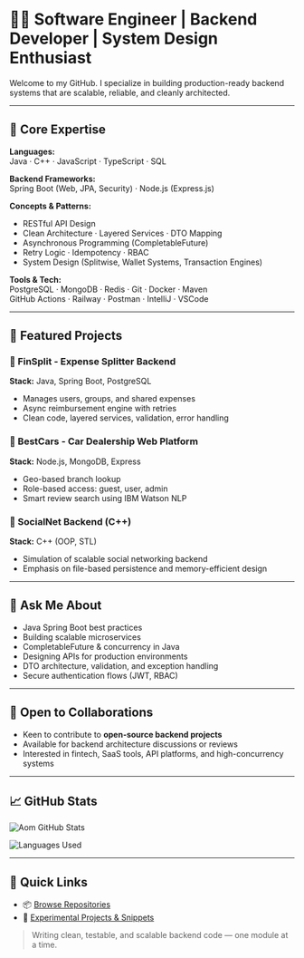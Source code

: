 # 👨‍💻 Software Engineer | Backend Developer | System Design Enthusiast

Welcome to my GitHub. I specialize in building production-ready backend systems that are scalable, reliable, and cleanly architected.

---

## 🧠 Core Expertise

**Languages:**  
Java · C++ · JavaScript · TypeScript · SQL  

**Backend Frameworks:**  
Spring Boot (Web, JPA, Security) · Node.js (Express.js)  

**Concepts & Patterns:**  
- RESTful API Design  
- Clean Architecture · Layered Services · DTO Mapping  
- Asynchronous Programming (CompletableFuture)  
- Retry Logic · Idempotency · RBAC  
- System Design (Splitwise, Wallet Systems, Transaction Engines)

**Tools & Tech:**  
PostgreSQL · MongoDB · Redis · Git · Docker · Maven  
GitHub Actions · Railway · Postman · IntelliJ · VSCode

---

## 🚀 Featured Projects

### 🔹 FinSplit - Expense Splitter Backend  
**Stack:** Java, Spring Boot, PostgreSQL  
- Manages users, groups, and shared expenses  
- Async reimbursement engine with retries  
- Clean code, layered services, validation, error handling

### 🔹 BestCars - Car Dealership Web Platform  
**Stack:** Node.js, MongoDB, Express  
- Geo-based branch lookup  
- Role-based access: guest, user, admin  
- Smart review search using IBM Watson NLP

### 🔹 SocialNet Backend (C++)  
**Stack:** C++ (OOP, STL)  
- Simulation of scalable social networking backend  
- Emphasis on file-based persistence and memory-efficient design

---

## 💬 Ask Me About

- Java Spring Boot best practices  
- Building scalable microservices  
- CompletableFuture & concurrency in Java  
- Designing APIs for production environments  
- DTO architecture, validation, and exception handling  
- Secure authentication flows (JWT, RBAC)

---

## 🤝 Open to Collaborations

- Keen to contribute to **open-source backend projects**  
- Available for backend architecture discussions or reviews  
- Interested in fintech, SaaS tools, API platforms, and high-concurrency systems

---

## 📈 GitHub Stats

![Aom GitHub Stats](https://github-readme-stats.vercel.app/api?username=aomwankhede&show_icons=true&theme=default&hide_border=true)

![Languages Used](https://github-readme-stats.vercel.app/api/top-langs/?username=aomwankhede&layout=compact&hide_border=true)

---

## 🔗 Quick Links

- 📦 [Browse Repositories](https://github.com/aomwankhede?tab=repositories)
- 🧪 [Experimental Projects & Snippets](https://github.com/aomwankhede?tab=repositories&q=lab)

> Writing clean, testable, and scalable backend code — one module at a time.
